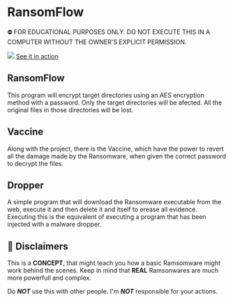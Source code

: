 # RansomFlow

⛔️ FOR EDUCATIONAL PURPOSES ONLY. DO NOT EXECUTE THIS IN A COMPUTER WITHOUT THE OWNER'S EXPLICIT PERMISSION.

![](https://i.imgur.com/Jy4npkJ.png)
[See it in action](https://bin.diogomartino.com/downloads/ransomflow.mp4)

## RansomFlow
This program will encrypt target directories using an AES encryption method with a password. Only the target directories will be afected. All the original files in those directories will be lost.

## Vaccine
Along with the project, there is the Vaccine, which have the power to revert all the damage made by the Ransomware, when given the correct password to decrypt the files.

## Dropper
A simple program that will download the Ransomware executable from the web, execute it and then delete it and itself to erease all evidence. Executing this is the equivalent of executing a program that has been injected with a malware dropper.

## 📣 Disclaimers
This is a **CONCEPT**, that might teach you how a basic Ramsomware might work behind the scenes. Keep in mind that **REAL** Ramsonwares are much more powerfull and complex.

Do _**NOT**_ use this with other people. I'm _**NOT**_ responsible for your actions.
